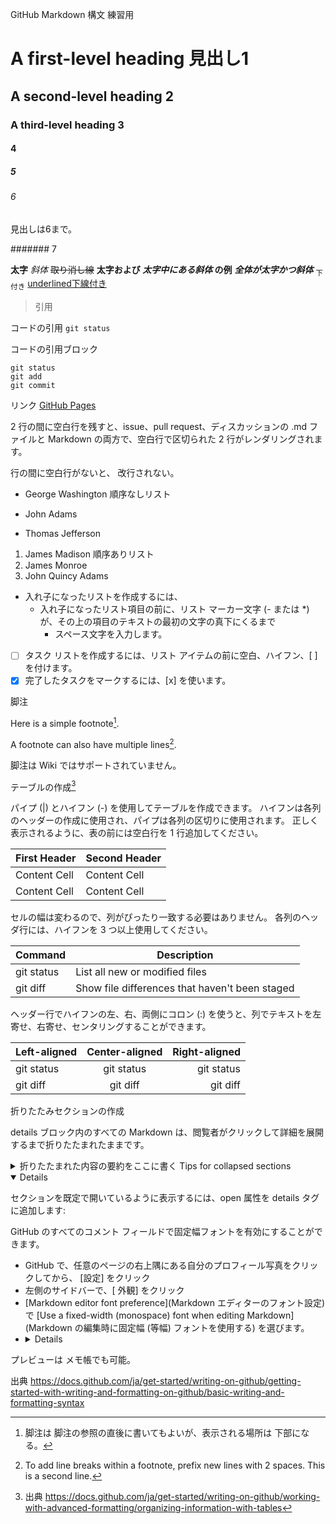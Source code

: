 GitHub Markdown 構文 練習用

# A first-level heading 見出し1
## A second-level heading 2
### A third-level heading 3
#### 4
##### 5
###### 6
見出しは6まで。

####### 7

**太字** _斜体_ ~~取り消し線~~ **太字および _太字中にある斜体_ の例** ***全体が太字かつ斜体*** <sub>下付き</sub> <ins>underlined下線付き</ins>
> 引用

コードの引用 `git status`

コードの引用ブロック
```
git status
git add
git commit
```


リンク
[GitHub Pages](https://pages.github.com/)

2 行の間に空白行を残すと、issue、pull request、ディスカッションの .md ファイルと Markdown の両方で、空白行で区切られた 2 行がレンダリングされます。

行の間に空白行がないと、
改行されない。

- George Washington 順序なしリスト
* John Adams
+ Thomas Jefferson

1. James Madison 順序ありリスト
2. James Monroe
3. John Quincy Adams

- 入れ子になったリストを作成するには、
   - 入れ子になったリスト項目の前に、リスト マーカー文字 (- または *) が、その上の項目のテキストの最初の文字の真下にくるまで
     - スペース文字を入力します。

- [ ] タスク リストを作成するには、リスト アイテムの前に空白、ハイフン、[ ] を付けます。
- [x] 完了したタスクをマークするには、[x] を使います。

脚注

Here is a simple footnote[^1].

A footnote can also have multiple lines[^2].

[^1]: 脚注は 脚注の参照の直後に書いてもよいが、表示される場所は 下部になる。
[^2]: To add line breaks within a footnote, prefix new lines with 2 spaces.
  This is a second line.

脚注は Wiki ではサポートされていません。

<!-- HTML コメント内に配置することで、レンダリングされた Markdown からコンテンツを非表示にすることができます。This content will not appear in the rendered Markdown -->

テーブルの作成[^3]
[^3]: 出典 https://docs.github.com/ja/get-started/writing-on-github/working-with-advanced-formatting/organizing-information-with-tables


パイプ (|) とハイフン (-) を使用してテーブルを作成できます。 ハイフンは各列のヘッダーの作成に使用され、パイプは各列の区切りに使用されます。 正しく表示されるように、表の前には空白行を 1 行追加してください。


| First Header  | Second Header |
| ------------- | ------------- |
| Content Cell  | Content Cell  |
| Content Cell  | Content Cell  |

セルの幅は変わるので、列がぴったり一致する必要はありません。 各列のヘッダ行には、ハイフンを 3 つ以上使用してください。

| Command | Description |
| --- | --- |
| git status | List all new or modified files |
| git diff | Show file differences that haven't been staged |

ヘッダー行でハイフンの左、右、両側にコロン (:) を使うと、列でテキストを左寄せ、右寄せ、センタリングすることができます。

| Left-aligned | Center-aligned | Right-aligned |
| :---         |     :---:      |          ---: |
| git status   | git status     | git status    |
| git diff     | git diff       | git diff      |

折りたたみセクションの作成

details ブロック内のすべての Markdown は、閲覧者がクリックして詳細を展開するまで折りたたまれたままです。

<details>

<summary>折りたたまれた内容の要約をここに書く Tips for collapsed sections</summary>

### You can add a header

summary ラベル内の Markdown は、既定で折りたたまれます。

You can add an image or a code block, too.

```ruby
   puts "Hello World"
```

</details>

<details open>

セクションを既定で開いているように表示するには、open 属性を details タグに追加します:

</details>

GitHub のすべてのコメント フィールドで固定幅フォントを有効にすることができます。

- GitHub で、任意のページの右上隅にある自分のプロフィール写真をクリックしてから、 [設定] をクリック
- 左側のサイドバーで、[ 外観] をクリック
- [Markdown editor font preference](Markdown エディターのフォント設定) で [Use a fixed-width (monospace) font when editing Markdown](Markdown の編集時に固定幅 (等幅) フォントを使用する) を選びます。 
- <details>https://docs.github.com/ja/get-started/writing-on-github/getting-started-with-writing-and-formatting-on-github/about-writing-and-formatting-on-github#enabling-fixed-width-fonts-in-the-editor</details>

プレビューは メモ帳でも可能。

出典
https://docs.github.com/ja/get-started/writing-on-github/getting-started-with-writing-and-formatting-on-github/basic-writing-and-formatting-syntax

